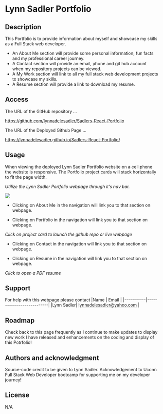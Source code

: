 # Lynn Sadler Portfolio

## Description

This Portfolio is to provide information about myself and showcase my skills as a Full Stack web developer.
* An About Me section will provide some personal information, fun facts and my professional career journey. 
* A Contact section will provide an email, phone and git hub account when my repository projects can be viewed. 
* A My Work section will link to all my full stack web development projects to showcase my skills. 
* A Resume section will provide a link to download my resume. 

## Access

The URL of the GitHub repository ...

https://github.com/lynnadelesadler/Sadlers-React-Portfolio

The URL of the Deployed Github Page  ...

https://lynnadelesadler.github.io/Sadlers-React-Portfolio/

 
## Usage
When viewing the deployed Lynn Sadler Portfolio website on a cell phone the website is responsive. The Portfolio project cards will stack horizontally to fit the page width.
<!-- This text is Italics -->
*Utilize the Lynn Sadler Portfolio webpage through it's nav bar.*

<img src="./Images/navbar.png">

<!-- Provide the navigation links in list format -->
* Clicking on About Me in the navigation will link you to that section on webpage.


*  Clicking on Portfolio in the navigation will link you to that section on webpage.

 *Click on project card to launch the github repo or live webpage*


*  Clicking on Contact in the navigation will link you to that section on webpage.


*  Clicking on Resume in the navigation will link you to that section on webpage.

*Click to open a PDF resume*


 
## Support
For help with this webpage please contact 
|Name       | Email                     |
|-----------|---------------------------|
|Lynn Sadler| lynnadelesadler@yahoo.com |

## Roadmap
Check back to this page frequently as I continue to make updates to display new work I have released and enhancements on the coding and display of this Potrfolio!

## Authors and acknowledgment

Source-code credit to be given to Lynn Sadler. Acknowledgement to Uconn Full Stack Web Developer bootcamp for supporting me on my developer journey!



## License
N/A
